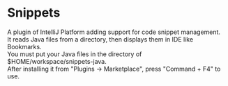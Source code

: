 # Snippets
A plugin of IntelliJ Platform adding support for code snippet management.  
It reads Java files from a directory, then displays them in IDE like Bookmarks.  
You must put your Java files in the directory of $HOME/workspace/snippets-java.  
After installing it from "Plugins -> Marketplace", press "Command + F4" to use.
